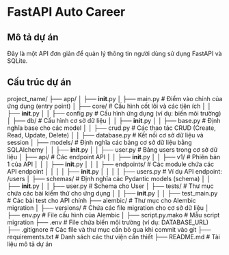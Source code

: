 # FastAPI Auto Career

## Mô tả dự án
Đây là một API đơn giản để quản lý thông tin người dùng sử dụng FastAPI và SQLite.

## Cấu trúc dự án
project_name/
├── app/
│   ├── __init__.py
│   ├── main.py                 # Điểm vào chính của ứng dụng (entry point)
│   ├── core/                   # Cấu hình cốt lõi và các tiện ích
│   │   ├── __init__.py
│   │   ├── config.py           # Cấu hình ứng dụng (ví dụ: biến môi trường)
│   ├── db/                     # Cấu hình cơ sở dữ liệu
│   │   ├── __init__.py
│   │   ├── base.py             # Định nghĩa base cho các model
│   │   ├── crud.py             # Các thao tác CRUD (Create, Read, Update, Delete)
│   │   ├── database.py         # Kết nối cơ sở dữ liệu và session
│   ├── models/                 # Định nghĩa các bảng cơ sở dữ liệu bằng SQLAlchemy
│   │   ├── __init__.py
│   │   ├── user.py             # Bảng users trong cơ sở dữ liệu
│   ├── api/                    # Các endpoint API
│   │   ├── __init__.py
│   │   ├── v1/                 # Phiên bản 1 của API
│   │   │   ├── __init__.py
│   │   │   ├── endpoints/      # Các module chứa các API endpoint
│   │   │   │   ├── __init__.py
│   │   │   │   ├── users.py    # Ví dụ API endpoint: /users
│   ├── schemas/                # Định nghĩa các Pydantic models (schema)
│   │   ├── __init__.py
│   │   ├── user.py             # Schema cho User
│   ├── tests/                  # Thư mục chứa các bài kiểm thử cho ứng dụng
│   │   ├── __init__.py
│   │   ├── test_main.py        # Các bài test cho API chính
├── alembic/                    # Thư mục cho Alembic migration
│   ├── versions/               # Chứa các file migration cho cơ sở dữ liệu
│   ├── env.py                  # File cấu hình của Alembic
│   ├── script.py.mako          # Mẫu script migration
├── .env                        # File chứa biến môi trường (ví dụ: DATABASE_URL)
├── .gitignore                  # Các file và thư mục cần bỏ qua khi commit vào git
├── requirements.txt            # Danh sách các thư viện cần thiết
├── README.md                   # Tài liệu mô tả dự án
